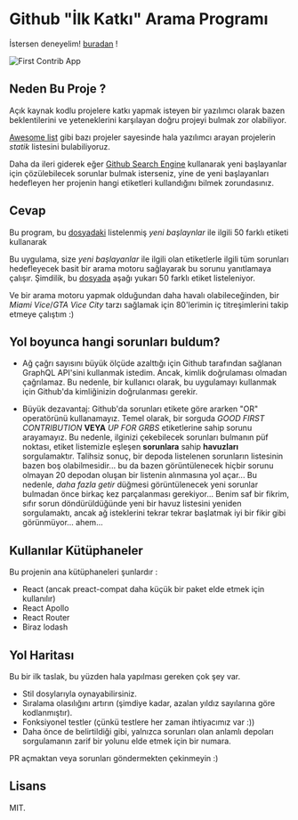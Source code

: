 # Github "İlk Katkı" Arama Programı

İstersen deneyelim! [buradan](https://first-contrib.surge.sh) !

![First Contrib App](./github.png)

## Neden Bu Proje ?

Açık kaynak kodlu projelere katkı yapmak isteyen bir yazılımcı olarak bazen beklentilerini ve yeteneklerini karşılayan doğru projeyi bulmak zor olabiliyor.

[Awesome list](https://github.com/MunGell/awesome-for-beginners) gibi bazı projeler sayesinde hala yazılımcı arayan projelerin _statik_ listesini bulabiliyoruz.

Daha da ileri giderek eğer [Github Search Engine](https://github.com/search/advanced) kullanarak yeni başlayanlar için çözülebilecek sorunlar bulmak isterseniz, yine de yeni başlayanları hedefleyen her projenin hangi etiketleri kullandığını bilmek zorundasınız.

## Cevap

Bu program, bu [dosyadaki](https://github.com/GaelS/first-contrib-app/blob/master/src/labels.js) listelenmiş _yeni başlaynlar_ ile ilgili 50 farklı etiketi kullanarak

Bu uygulama, size _yeni başlayanlar_ ile ilgili olan etiketlerle ilgili tüm sorunları hedefleyecek basit bir arama motoru sağlayarak bu sorunu yanıtlamaya çalışır. Şimdilik, bu [dosyada](https://github.com/GaelS/first-contrib-app/blob/master/src/labels.js) aşağı yukarı 50 farklı etiket listeleniyor.

Ve bir arama motoru yapmak olduğundan daha havalı olabileceğinden, bir _Miami Vice_/_GTA Vice City_ tarzı sağlamak için 80'lerimin iç titreşimlerini takip etmeye çalıştım :)

## Yol boyunca hangi sorunları buldum?

- Ağ çağrı sayısını büyük ölçüde azalttığı için Github tarafından sağlanan GraphQL API'sini kullanmak istedim. Ancak, kimlik doğrulaması olmadan çağrılamaz. Bu nedenle, bir kullanıcı olarak, bu uygulamayı kullanmak için Github'da kimliğinizin doğrulanması gerekir.

- Büyük dezavantaj: Github'da sorunları etikete göre ararken "OR" operatörünü kullanamayız. Temel olarak, bir sorguda _GOOD FIRST CONTRIBUTION_ **VEYA** _UP FOR GRBS_ etiketlerine sahip sorunu arayamayız. Bu nedenle, ilginizi çekebilecek sorunları bulmanın püf noktası, etiket listemizle eşleşen **sorunlara** sahip **havuzları** sorgulamaktır. Talihsiz sonuç, bir depoda listelenen sorunların listesinin bazen boş olabilmesidir... bu da bazen görüntülenecek hiçbir sorunu olmayan 20 depodan oluşan bir listenin alınmasına yol açar... Bu nedenle, _daha fazla getir_ düğmesi görüntülenecek yeni sorunlar bulmadan önce birkaç kez parçalanması gerekiyor...
  Benim saf bir fikrim, sıfır sorun döndürüldüğünde yeni bir havuz listesini yeniden sorgulamaktı, ancak ağ isteklerini tekrar tekrar başlatmak iyi bir fikir gibi görünmüyor... ahem...

## Kullanılar Kütüphaneler

Bu projenin ana kütüphaneleri şunlardır :

- React (ancak preact-compat daha küçük bir paket elde etmek için kullanılır)
- React Apollo
- React Router
- Biraz lodash

## Yol Haritası

Bu bir ilk taslak, bu yüzden hala yapılması gereken çok şey var.

- Stil dosylarıyla oynayabilirsiniz.
- Sıralama olasılığını artırın (şimdiye kadar, azalan yıldız sayılarına göre kodlanmıştır).
- Fonksiyonel testler (çünkü testlere her zaman ihtiyacımız var :))
- Daha önce de belirtildiği gibi, yalnızca sorunları olan anlamlı depoları sorgulamanın zarif bir yolunu elde etmek için bir numara.

PR açmaktan veya sorunları göndermekten çekinmeyin :)

## Lisans

MIT.
